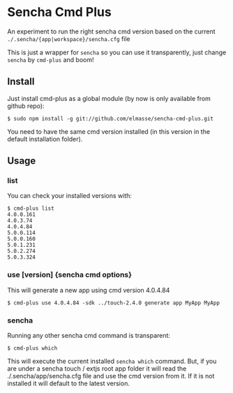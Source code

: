 # Sencha Cmd Plus

An experiment to run the right sencha cmd version based on the current `./.sencha/{app|workspace}/sencha.cfg` file

This is just a wrapper for `sencha` so you can use it transparently, just change `sencha` by `cmd-plus` and boom!


## Install

Just install cmd-plus as a global module (by now is only available from github repo):

```
$ sudo npm install -g git://github.com/elmasse/sencha-cmd-plus.git
```

You need to have the same cmd version installed (in this version in the default installation folder).

## Usage

### list
You can check your installed versions with:

```
$ cmd-plus list
4.0.0.161
4.0.3.74
4.0.4.84
5.0.0.114
5.0.0.160
5.0.1.231
5.0.2.274
5.0.3.324
```

### use [version] {sencha cmd options}
This will generate a new app using cmd version 4.0.4.84

```
$ cmd-plus use 4.0.4.84 -sdk ../touch-2.4.0 generate app MyApp MyApp
```

### sencha
Running any other sencha cmd command is transparent:

```
$ cmd-plus which
```

This will execute the current installed `sencha which` command. But, if you are under a sencha touch / extjs root app folder it will read the ./.sencha/app/sencha.cfg file and use the cmd version from it. If it is not installed it will default to the latest version.
